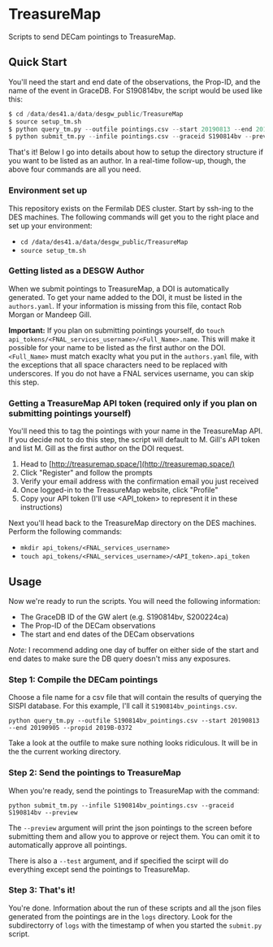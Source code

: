 # TreasureMap
Scripts to send DECam pointings to TreasureMap.

## Quick Start
You'll need the start and end date of the observations, the Prop-ID, and the name of the event in GraceDB.
For S190814bv, the script would be used like this:

```python
$ cd /data/des41.a/data/desgw_public/TreasureMap
$ source setup_tm.sh
$ python query_tm.py --outfile pointings.csv --start 20190813 --end 20190905 --propid 2019B-0372
$ python submit_tm.py --infile pointings.csv --graceid S190814bv --preview
```

That's it! 
Below I go into details about how to setup the directory structure if you want to be listed as an author.
In a real-time follow-up, though, the above four commands are all you need.

### Environment set up
This repository exists on the Fermilab DES cluster. Start by ssh-ing to the DES machines. 
The following commands will get you to the right place and set up your environment:

- `cd /data/des41.a/data/desgw_public/TreasureMap`
- `source setup_tm.sh`

### Getting listed as a DESGW Author
When we submit pointings to TreasureMap, a DOI is automatically generated.
To get your name added to the DOI, it must be listed in the `authors.yaml`.
If your information is missing from this file, contact Rob Morgan or Mandeep Gill.

**Important:** If you plan on submitting pointings yourself, do `touch api_tokens/<FNAL_services_username>/<Full_Name>.name`. 
This will make it possible for your name to be listed as the first author on the DOI.
`<Full_Name>` must match exaclty what you put in the `authors.yaml` file, with the exceptions that all space characters need to be replaced with underscores.
If you do not have a FNAL services username, you can skip this step.

### Getting a TreasureMap API token (required only if you plan on submitting pointings yourself)
You'll need this to tag the pointings with your name in the TreasureMap API.
If you decide not to do this step, the script will default to M. Gill's API token and list M. Gill as the first author on the DOI request.

1. Head to [http://treasuremap.space/](http://treasuremap.space/)
1. Click "Register" and follow the prompts
1. Verify your email address with the confirmation email you just received
1. Once logged-in to the TreasureMap website, click "Profile"
1. Copy your API token (I'll use <API_token> to represent it in these instructions)

Next you'll head back to the TreasureMap directory on the DES machines. 
Perform the following commands:

- `mkdir api_tokens/<FNAL_services_username>`
- `touch api_tokens/<FNAL_services_username>/<API_token>.api_token`

## Usage
Now we're ready to run the scripts.
You will need the following information:

- The GraceDB ID of the GW alert (e.g. S190814bv, S200224ca)
- The Prop-ID of the DECam observations
- The start and end dates of the DECam observations

_Note:_ I recommend adding one day of buffer on either side of the start and end dates to make sure the DB query doesn't miss any exposures.

### Step 1: Compile the DECam pointings
Choose a file name for a csv file that will contain the results of querying the SISPI database.
For this example, I'll call it `S190814bv_pointings.csv`.

`python query_tm.py --outfile S190814bv_pointings.csv --start 20190813 --end 20190905 --propid 2019B-0372`

Take a look at the outfile to make sure nothing looks ridiculous.
It will be in the the current working directory.

### Step 2: Send the pointings to TreasureMap
When you're ready, send the pointings to TreasureMap with the command:

`python submit_tm.py --infile S190814bv_pointings.csv --graceid S190814bv --preview`

The `--preview` argument will print the json pointings to the screen before submitting them and allow you to approve or reject them.
You can omit it to automatically approve all pointings.

There is also a `--test` argument, and if specified the scirpt will do everything except send the pointings to TreasureMap. 

### Step 3: That's it!
You're done. 
Information about the run of these scripts and all the json files generated from the pointings are in the `logs` directory.
Look for the subdirectorry of `logs` with the timestamp of when you started the `submit.py` script.
